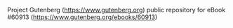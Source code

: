 Project Gutenberg (https://www.gutenberg.org) public repository for eBook #60913 (https://www.gutenberg.org/ebooks/60913)
